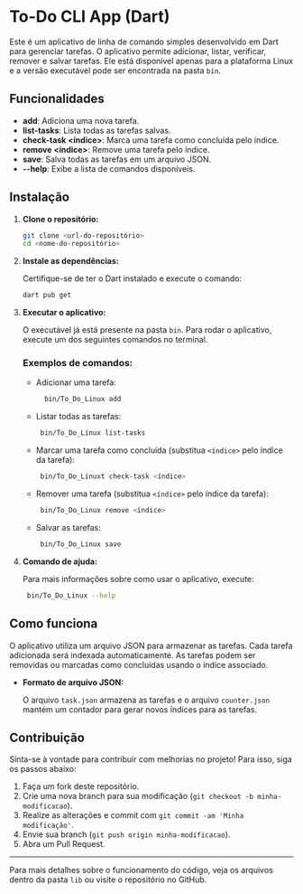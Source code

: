 # To-Do CLI App (Dart)

Este é um aplicativo de linha de comando simples desenvolvido em Dart para gerenciar tarefas. O aplicativo permite adicionar, listar, verificar, remover e salvar tarefas. Ele está disponível apenas para a plataforma Linux e a versão executável pode ser encontrada na pasta `bin`.

## Funcionalidades

- **add**: Adiciona uma nova tarefa.
- **list-tasks**: Lista todas as tarefas salvas.
- **check-task <índice>**: Marca uma tarefa como concluída pelo índice.
- **remove <índice>**: Remove uma tarefa pelo índice.
- **save**: Salva todas as tarefas em um arquivo JSON.
- **--help**: Exibe a lista de comandos disponíveis.

## Instalação

1. **Clone o repositório:**

   ```bash
   git clone <url-do-repositório>
   cd <nome-do-repositório>
   ```

2. **Instale as dependências:**

   Certifique-se de ter o Dart instalado e execute o comando:

   ```bash
   dart pub get
   ```

3. **Executar o aplicativo:**

   O executável já está presente na pasta `bin`. Para rodar o aplicativo, execute um dos seguintes comandos no terminal.

   ### Exemplos de comandos:

   - Adicionar uma tarefa:

     ```bash
       bin/To_Do_Linux add
     ```

   - Listar todas as tarefas:

     ```bash
      bin/To_Do_Linux list-tasks
     ```

   - Marcar uma tarefa como concluída (substitua `<índice>` pelo índice da tarefa):

     ```bash
      bin/To_Do_Linuxt check-task <índice>
     ```

   - Remover uma tarefa (substitua `<índice>` pelo índice da tarefa):

     ```bash
      bin/To_Do_Linux remove <índice>
     ```

   - Salvar as tarefas:

     ```bash
      bin/To_Do_Linux save
     ```

4. **Comando de ajuda:**

   Para mais informações sobre como usar o aplicativo, execute:

   ```bash
    bin/To_Do_Linux --help
   ```

## Como funciona

O aplicativo utiliza um arquivo JSON para armazenar as tarefas. Cada tarefa adicionada será indexada automaticamente. As tarefas podem ser removidas ou marcadas como concluídas usando o índice associado.

- **Formato de arquivo JSON:**

  O arquivo `task.json` armazena as tarefas e o arquivo `counter.json` mantém um contador para gerar novos índices para as tarefas.

## Contribuição

Sinta-se à vontade para contribuir com melhorias no projeto! Para isso, siga os passos abaixo:

1. Faça um fork deste repositório.
2. Crie uma nova branch para sua modificação (`git checkout -b minha-modificacao`).
3. Realize as alterações e commit com `git commit -am 'Minha modificação'`.
4. Envie sua branch (`git push origin minha-modificacao`).
5. Abra um Pull Request.

---

Para mais detalhes sobre o funcionamento do código, veja os arquivos dentro da pasta `lib` ou visite o repositório no GitHub.
